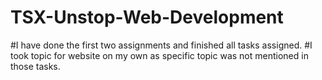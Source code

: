 # TSX-Unstop-Web-Development
#I have done the first two assignments and finished all tasks assigned.
#I took topic for website on my own as specific topic was not mentioned in those tasks.